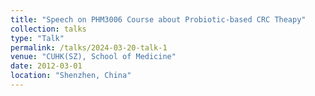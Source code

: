 ```yaml
---
title: "Speech on PHM3006 Course about Probiotic-based CRC Theapy"
collection: talks
type: "Talk"
permalink: /talks/2024-03-20-talk-1
venue: "CUHK(SZ), School of Medicine"
date: 2012-03-01
location: "Shenzhen, China"
---
```

